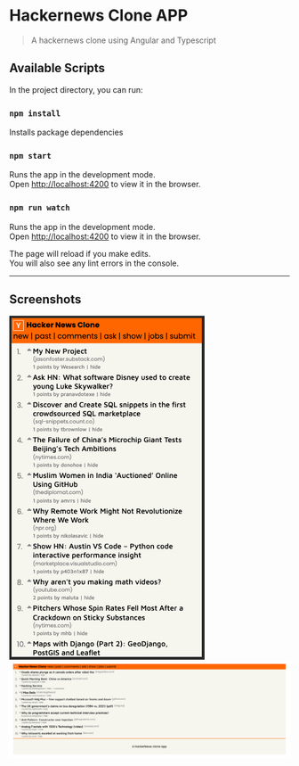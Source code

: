 # Hackernews Clone APP

> A hackernews clone using Angular and Typescript

## Available Scripts

In the project directory, you can run:

### `npm install`

Installs package dependencies

### `npm start`

Runs the app in the development mode.\
Open [http://localhost:4200](http://localhost:4200) to view it in the browser.

### `npm run watch`

Runs the app in the development mode.\
Open [http://localhost:4200](http://localhost:4200) to view it in the browser.

The page will reload if you make edits.\
You will also see any lint errors in the console.

---

## Screenshots

![Mobile View](./screenshot.png)
![Desktop View](./screenshot-desktop.png)
